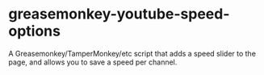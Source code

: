 # greasemonkey-youtube-speed-options
A Greasemonkey/TamperMonkey/etc script that adds a speed slider to the page, and allows you to save a speed per channel.
